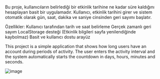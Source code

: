 Bu proje, kullanıcıların belirlediği bir etkinlik tarihine ne kadar süre kaldığını hesaplayan basit bir uygulamadır. Kullanıcı, etkinlik tarihini girer ve sistem otomatik olarak gün, saat, dakika ve saniye cinsinden geri sayımı başlatır.

Özellikler:
 Kullanıcı tarafından tarih ve saat belirleme
 Gerçek zamanlı geri sayım
 LocalStorage desteği (Etkinlik bilgileri sayfa yenilendiğinde kaybolmaz)
 Basit ve kullanıcı dostu arayüz
 
This project is a simple application that shows how long users have an account during periods of activity. The user enters the activity interval and the system automatically starts the countdown in days, hours, minutes and seconds.

![image](https://github.com/user-attachments/assets/6b35405b-acfc-4904-a1d2-0592e42db8f8)
